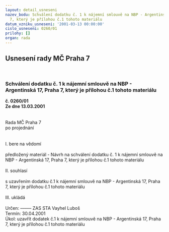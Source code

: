 ```yaml
---
layout: detail_usneseni
nazev_bodu: Schválení dodatku č. 1 k nájemní smlouvě na NBP - Argentinská 17, Praha
  7, který je přílohou č.1 tohoto materiálu
datum_vzniku_usneseni: '2001-03-13 00:00:00'
cislo_usneseni: 0260/01
prilohy: []
organ: rada
---
```

<div id="ucUsn_pList" class="usn">
	<span><h2>Usnesení rady MČ Praha 7 </h2>
<br></span><div class="standBody">
<span><h3>Schválení dodatku č. 1 k nájemní smlouvě na NBP - Argentinská 17, Praha 7, který je přílohou č.1 tohoto materiálu</h3></span><div class="center">
		<strong>č. 0260/01</strong><br>
	</div>
<div class="center">
		<strong>Ze dne 13.03.2001</strong><br><br>
	</div>
<br>Rada MČ Praha 7<br>po projednání<br><br><br>I.	bere na vědomí<br><br> předložený materiál - Návrh na schválení dodatku č. 1 k nájemní smlouvě na NBP - Argentinská 17, Praha 7, který je přílohou č.1 tohoto materiálu<br><br>II.	souhlasí <br><br>s uzavřením dodatku č.1 k nájemní smlouvě na NBP - Argentinská 17, Praha 7, který je přílohou č.1 tohoto materiálu<br><br>III.	ukládá <br><br> Určen:	–––––	ZAS STA Vayhel Luboš<br>Termín: 30.04.2001<br>Úkol:	uzavřít dodatek č.1 k nájemní smlouvě na NBP - Argentinská 17, Praha 7, který je přílohou č.1 tohoto materiálu<br> <br><br> <br>
</div>
</div>